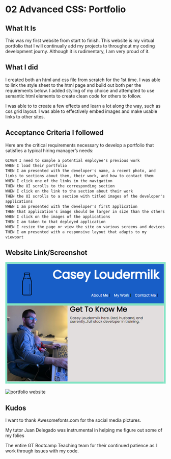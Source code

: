 # 02 Advanced CSS: Portfolio

## What It Is

 This was my first website from start to finish.  This website is my virtual portfolio that I will continually add my projects to throughout my coding development journy.  Although it is rudimentary, I am very proud of it. 



## What I did

I created both an html and css file from scratch for the 1st time.  I was able to link the style sheet to the html page and build out both per the requirements below.  I added styling of my choice and attempted to use semantic html elements to create clean code for others to follow.

I was able to to create a few effects and learn a lot along the way, such as css grid layout.  I was able to effectively embed images and make usable links to other sites.


## Acceptance Criteria I followed

Here are the critical requirements necessary to develop a portfolio that satisfies a typical hiring manager’s needs:

```
GIVEN I need to sample a potential employee's previous work
WHEN I load their portfolio
THEN I am presented with the developer's name, a recent photo, and links to sections about them, their work, and how to contact them
WHEN I click one of the links in the navigation
THEN the UI scrolls to the corresponding section
WHEN I click on the link to the section about their work
THEN the UI scrolls to a section with titled images of the developer's applications
WHEN I am presented with the developer's first application
THEN that application's image should be larger in size than the others
WHEN I click on the images of the applications
THEN I am taken to that deployed application
WHEN I resize the page or view the site on various screens and devices
THEN I am presented with a responsive layout that adapts to my viewport
```


## Website Link/Screenshot

![portfolio snapshot](./assets/portfoliopage.png)

![portfolio website](https://cloud3118.github.io/homework2-advcss/)


## Kudos

I want to thank Awesomefonts.com for the social media pictures.

My tutor Juan Delegado was instrumental in helping me figure out some of my folies

The entire GT Bootcamp Teaching team for their continued patience as I work through issues with my code.


